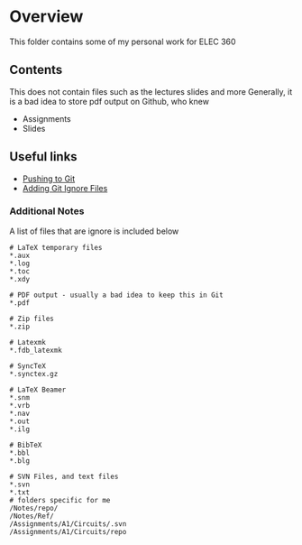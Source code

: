 # Overview
This folder contains some of my personal work for ELEC 360

## Contents
This does not contain files such as the lectures slides and more
Generally, it is a bad idea to store pdf output on Github, who knew

* Assignments
* Slides

## Useful links
+ [Pushing to Git](https://help.github.com/articles/adding-an-existing-project-to-github-using-the-command-line/)
+ [Adding Git Ignore Files](https://docs.microsoft.com/en-us/vsts/git/tutorial/ignore-files?tabs=command-line)

### Additional Notes
A list of files that are ignore is included below

```
# LaTeX temporary files
*.aux
*.log
*.toc
*.xdy

# PDF output - usually a bad idea to keep this in Git
*.pdf

# Zip files
*.zip

# Latexmk
*.fdb_latexmk

# SyncTeX
*.synctex.gz

# LaTeX Beamer
*.snm
*.vrb
*.nav
*.out
*.ilg

# BibTeX
*.bbl
*.blg

# SVN Files, and text files
*.svn
*.txt 
# folders specific for me
/Notes/repo/
/Notes/Ref/
/Assignments/A1/Circuits/.svn
/Assignments/A1/Circuits/repo
```

